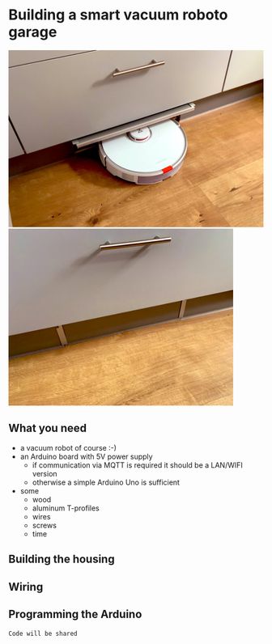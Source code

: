 # Building a smart vacuum roboto garage 
<img src="/images/entering_robot.jpg" height=350> <img src="/images/parked_robot.jpg" height=350>

## What you need
- a vacuum robot of course :-)
- an Arduino board with 5V power supply 
  - if communication via MQTT is required it should be a LAN/WIFI version
  - otherwise a simple Arduino Uno is sufficient
- some 
  - wood
  - aluminum T-profiles
  - wires
  - screws
  - time
## Building the housing
## Wiring
## Programming the Arduino
```cpp
Code will be shared
```
